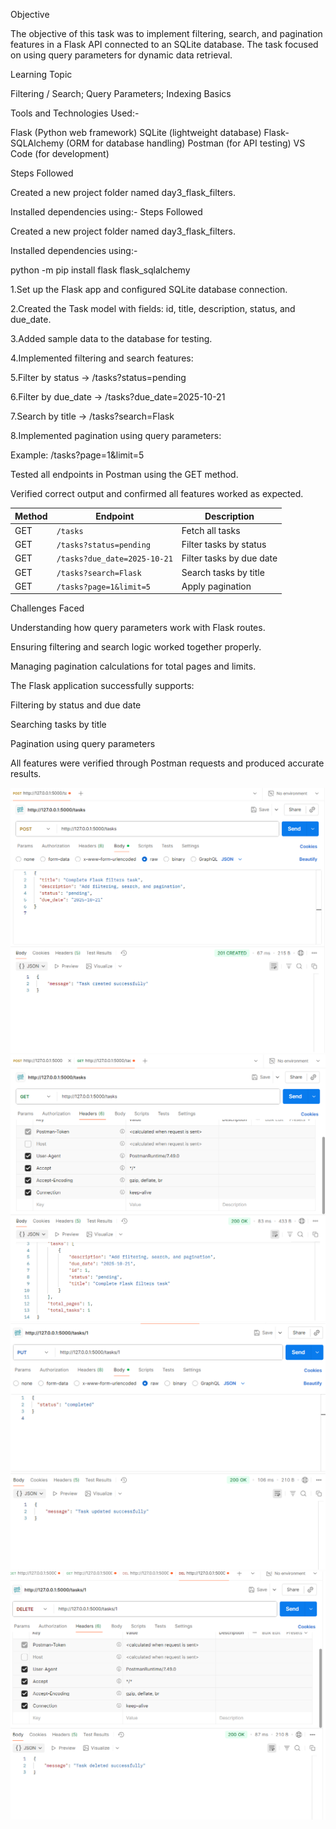 Objective

The objective of this task was to implement filtering, search, and pagination features in a Flask API connected to an SQLite database. The task focused on using query parameters for dynamic data retrieval.

Learning Topic

Filtering / Search; Query Parameters; Indexing Basics

Tools and Technologies Used:-

Flask (Python web framework)
SQLite (lightweight database)
Flask-SQLAlchemy (ORM for database handling)
Postman (for API testing)
VS Code (for development)

Steps Followed

Created a new project folder named day3_flask_filters.

Installed dependencies using:-
Steps Followed

Created a new project folder named day3_flask_filters.

Installed dependencies using:-

python -m pip install flask flask_sqlalchemy

1.Set up the Flask app and configured SQLite database connection.

2.Created the Task model with fields: id, title, description, status, and due_date.

3.Added sample data to the database for testing.

4.Implemented filtering and search features:

5.Filter by status → /tasks?status=pending

6.Filter by due_date → /tasks?due_date=2025-10-21

7.Search by title → /tasks?search=Flask

8.Implemented pagination using query parameters:

Example: /tasks?page=1&limit=5

Tested all endpoints in Postman using the GET method.

Verified correct output and confirmed all features worked as expected.

| Method | Endpoint                     | Description              |
| ------ | ---------------------------- | ------------------------ |
| GET    | `/tasks`                     | Fetch all tasks          |
| GET    | `/tasks?status=pending`      | Filter tasks by status   |
| GET    | `/tasks?due_date=2025-10-21` | Filter tasks by due date |
| GET    | `/tasks?search=Flask`        | Search tasks by title    |
| GET    | `/tasks?page=1&limit=5`      | Apply pagination         |


Challenges Faced

Understanding how query parameters work with Flask routes.

Ensuring filtering and search logic worked together properly.

Managing pagination calculations for total pages and limits.


The Flask application successfully supports:

Filtering by status and due date

Searching tasks by title

Pagination using query parameters

All features were verified through Postman requests and produced accurate results.


![Image1](./photos/week4day301.PNG)
![Image2](./photos/week4day302.PNG)
![Image3](./photos/week4day304.PNG)
![Image4](./photos/week4day305.PNG)